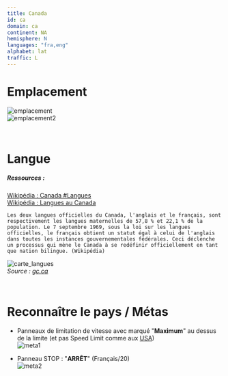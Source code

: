 ```yaml
---
title: Canada
id: ca
domain: ca
continent: NA
hemisphere: N
languages: "fra,eng"
alphabet: lat
traffic: L
---
```


# Emplacement

![emplacement](https://upload.wikimedia.org/wikipedia/commons/thumb/6/67/CAN_orthographic.svg/200px-CAN_orthographic.svg.png)  
![emplacement2](https://upload.wikimedia.org/wikipedia/commons/8/8d/Canada_carte.png)

<br/>

# Langue

##### Ressources :

[Wikipédia : Canada #Langues](https://fr.wikipedia.org/wiki/Canada#Langues)  
[Wikipédia : Langues au Canada](https://fr.wikipedia.org/wiki/Langues_au_Canada)  

```
Les deux langues officielles du Canada, l'anglais et le français, sont respectivement les langues maternelles de 57,8 % et 22,1 % de la population. Le 7 septembre 1969, sous la loi sur les langues officielles, le français obtient un statut égal à celui de l'anglais dans toutes les instances gouvernementales fédérales. Ceci déclenche un processus qui mène le Canada à se redéfinir officiellement en tant que nation bilingue. (Wikipédia)
```

![carte_langues](https://www.clo-ocol.gc.ca/sites/default/files/lo-canada-carte.png)  
*Source : [gc.ca](https://www.clo-ocol.gc.ca/fr/statistiques/canada)*


<br/>

# Reconnaître le pays / Métas

- Panneaux de limitation de vitesse avec marqué "**Maximum**" au dessus de la limite (et pas Speed Limit comme aux [USA](/flag/us))  
  ![meta1](/images/ca_geoguessr2.png)
  
- Panneau STOP : "**ARRÊT**" (Français/20)  
  ![meta2](/images/ca_geoguessr.png)
